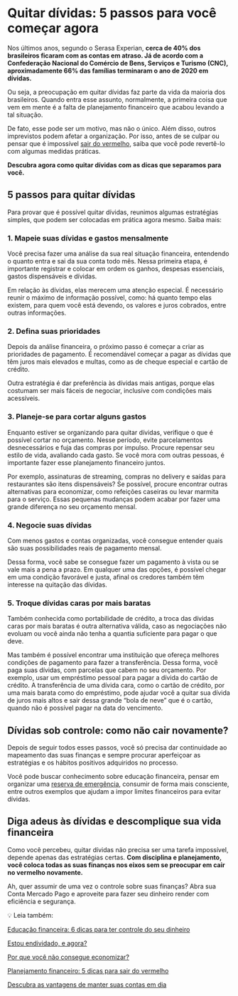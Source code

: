 # Quitar dívidas: 5 passos para você começar agora

Nos últimos anos, segundo o Serasa Experian, **cerca de 40% dos brasileiros ficaram com as contas em atraso. Já de acordo com a Confederação Nacional do Comércio de Bens, Serviços e Turismo (CNC), aproximadamente 66% das famílias terminaram o ano de 2020 em dívidas.**

Ou seja, a preocupação em quitar dívidas faz parte da vida da maioria dos brasileiros. Quando entra esse assunto, normalmente, a primeira coisa que vem em mente é a falta de planejamento financeiro que acabou levando a tal situação.

De fato, esse pode ser um motivo, mas não o único. Além disso, outros imprevistos podem afetar a organização. Por isso, antes de se culpar ou pensar que é impossível [sair do vermelho](https://meubolso.mercadopago.com.br/saia-do-vermelho), saiba que você pode revertê-lo com algumas medidas práticas.

**Descubra agora como quitar dívidas com as dicas que separamos para você.**

## 5 passos para quitar dívidas

Para provar que é possível quitar dívidas, reunimos algumas estratégias simples, que podem ser colocadas em prática agora mesmo. Saiba mais:

### **1. Mapeie suas dívidas e gastos mensalmente**

Você precisa fazer uma análise da sua real situação financeira, entendendo o quanto entra e sai da sua conta todo mês. Nessa primeira etapa, é importante registrar e colocar em ordem os ganhos, despesas essenciais, gastos dispensáveis e dívidas.

Em relação às dívidas, elas merecem uma atenção especial. É necessário reunir o máximo de informação possível, como: há quanto tempo elas existem, para quem você está devendo, os valores e juros cobrados, entre outras informações.

### **2.** **Defina suas prioridades**

Depois da análise financeira, o próximo passo é começar a criar as prioridades de pagamento. É recomendável começar a pagar as dívidas que têm juros mais elevados e multas, como as de cheque especial e cartão de crédito.

Outra estratégia é dar preferência às dívidas mais antigas, porque elas costumam ser mais fáceis de negociar, inclusive com condições mais acessíveis.

### **3.** **Planeje-se para cortar alguns gastos**

Enquanto estiver se organizando para quitar dívidas, verifique o que é possível cortar no orçamento. Nesse período, evite parcelamentos desnecessários e fuja das compras por impulso. Procure repensar seu estilo de vida, avaliando cada gasto. Se você mora com outras pessoas, é importante fazer esse planejamento financeiro juntos.

Por exemplo, assinaturas de streaming, compras no delivery e saídas para restaurantes são itens dispensáveis? Se possível, procure encontrar outras alternativas para economizar, como refeições caseiras ou levar marmita para o serviço. Essas pequenas mudanças podem acabar por fazer uma grande diferença no seu orçamento mensal.

### **4.** **Negocie suas dívidas**

Com menos gastos e contas organizadas, você consegue entender quais são suas possibilidades reais de pagamento mensal.

Dessa forma, você sabe se consegue fazer um pagamento à vista ou se vale mais a pena a prazo. Em qualquer uma das opções, é possível chegar em uma condição favorável e justa, afinal os credores também têm interesse na quitação das dívidas.

### **5.** **Troque dívidas caras por mais baratas**

Também conhecida como portabilidade de crédito, a troca das dívidas caras por mais baratas é outra alternativa válida, caso as negociações não evoluam ou você ainda não tenha a quantia suficiente para pagar o que deve.

Mas também é possível encontrar uma instituição que ofereça melhores condições de pagamento para fazer a transferência. Dessa forma, você paga suas dívidas, com parcelas que cabem no seu orçamento. Por exemplo, usar um empréstimo pessoal para pagar a dívida do cartão de crédito. A transferência de uma dívida cara, como o cartão de crédito, por uma mais barata como do empréstimo, pode ajudar você a quitar sua dívida de juros mais altos e sair dessa grande “bola de neve” que é o cartão, quando não é possível pagar na data do vencimento.

## Dívidas sob controle: como não cair novamente?

Depois de seguir todos esses passos, você só precisa dar continuidade ao mapeamento das suas finanças e sempre procurar aperfeiçoar as estratégias e os hábitos positivos adquiridos no processo.

Você pode buscar conhecimento sobre educação financeira, pensar em organizar uma [reserva de emergência](https://meubolso.mercadopago.com.br/reserva-de-emergencia), consumir de forma mais consciente, entre outros exemplos que ajudam a impor limites financeiros para evitar dívidas.

## Diga adeus às dívidas e descomplique sua vida financeira

Como você percebeu, quitar dívidas não precisa ser uma tarefa impossível, depende apenas das estratégias certas. **Com disciplina e planejamento, você coloca todas as suas finanças nos eixos sem se preocupar em cair no vermelho novamente.**

Ah, quer assumir de uma vez o controle sobre suas finanças? Abra sua Conta Mercado Pago e aproveite para fazer seu dinheiro render com eficiência e segurança.

💡 Leia também:

[Educação financeira: 6 dicas para ter controle do seu dinheiro](https://meubolso.mercadopago.com.br/educacao-financeira-6-dicas-para-ter-controle-do-seu-dinheiro-em-2021)

[Estou endividado, e agora?](https://meubolso.mercadopago.com.br/estou-endividado-e-agora)

[Por que você não consegue economizar?](https://meubolso.mercadopago.com.br/por-que-voce-nao-consegue-economizar)

[Planejamento financeiro: 5 dicas para sair do vermelho](https://meubolso.mercadopago.com.br/planejamento-financeiro-para-sair-do-vermelho)

[Descubra as vantagens de manter suas contas em dia](https://meubolso.mercadopago.com.br/descubra-as-vantagens-de-manter-suas-contas-em-dia)